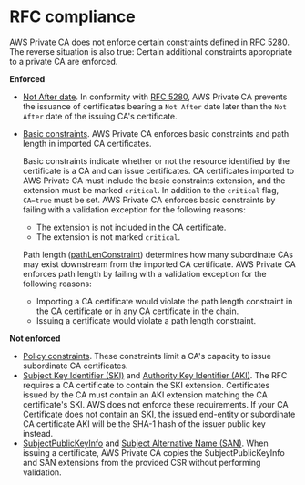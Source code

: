 # RFC compliance<a name="RFC-compliance"></a>

AWS Private CA does not enforce certain constraints defined in [RFC 5280](https://datatracker.ietf.org/doc/html/rfc5280)\. The reverse situation is also true: Certain additional constraints appropriate to a private CA are enforced\.

**Enforced**
+ [Not After date](https://datatracker.ietf.org/doc/html/rfc5280#section-4.1.2.5)\. In conformity with [RFC 5280](https://datatracker.ietf.org/doc/html/rfc5280), AWS Private CA prevents the issuance of certificates bearing a `Not After` date later than the `Not After` date of the issuing CA's certificate\.
+ [Basic constraints](https://datatracker.ietf.org/doc/html/rfc5280#section-4.2.1.9)\. AWS Private CA enforces basic constraints and path length in imported CA certificates\. 

  Basic constraints indicate whether or not the resource identified by the certificate is a CA and can issue certificates\. CA certificates imported to AWS Private CA must include the basic constraints extension, and the extension must be marked `critical`\. In addition to the `critical` flag, `CA=true` must be set\. AWS Private CA enforces basic constraints by failing with a validation exception for the following reasons:
  + The extension is not included in the CA certificate\.
  + The extension is not marked `critical`\.

  Path length \([pathLenConstraint](PcaTerms.md#terms-pathlength)\) determines how many subordinate CAs may exist downstream from the imported CA certificate\. AWS Private CA enforces path length by failing with a validation exception for the following reasons:
  + Importing a CA certificate would violate the path length constraint in the CA certificate or in any CA certificate in the chain\.
  + Issuing a certificate would violate a path length constraint\.

**Not enforced**
+ [Policy constraints](https://datatracker.ietf.org/doc/html/rfc5280#section-4.2.1.11)\. These constraints limit a CA's capacity to issue subordinate CA certificates\.
+ [Subject Key Identifier \(SKI\)](https://datatracker.ietf.org/doc/html/rfc5280#section-4.2.1.2) and [Authority Key Identifier \(AKI\)](https://datatracker.ietf.org/doc/html/rfc5280#section-4.2.1.1)\. The RFC requires a CA certificate to contain the SKI extension\. Certificates issued by the CA must contain an AKI extension matching the CA certificate's SKI\. AWS does not enforce these requirements\. If your CA Certificate does not contain an SKI, the issued end\-entity or subordinate CA certificate AKI will be the SHA\-1 hash of the issuer public key instead\.
+ [SubjectPublicKeyInfo](https://datatracker.ietf.org/doc/html/rfc5280#section-4.1) and [Subject Alternative Name \(SAN\)](https://datatracker.ietf.org/doc/html/rfc5280#section-4.2.1.6)\. When issuing a certificate, AWS Private CA copies the SubjectPublicKeyInfo and SAN extensions from the provided CSR without performing validation\.